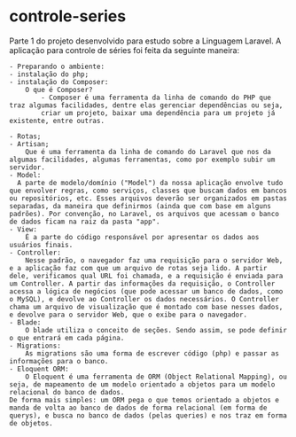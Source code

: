 # controle-series
Parte 1 do projeto desenvolvido para estudo sobre a Linguagem Laravel.
A aplicação para controle de séries foi feita da seguinte maneira:

    - Preparando o ambiente:
    - instalação do php;
    - instalação do Composer:
        O que é Composer?
            - Composer é uma ferramenta da linha de comando do PHP que traz algumas facilidades, dentre elas gerenciar dependências ou seja,
            criar um projeto, baixar uma dependência para um projeto já existente, entre outras.
    
    - Rotas;
    - Artisan; 
        Que é uma ferramenta da linha de comando do Laravel que nos da algumas facilidades, algumas ferramentas, como por exemplo subir um servidor.
    - Model:
      A parte de modelo/domínio ("Model") da nossa aplicação envolve tudo que envolver regras, como serviços, classes que buscam dados em bancos ou repositórios, etc. Esses arquivos deverão ser organizados em pastas separadas, da maneira que definirmos (ainda que com base em alguns padrões). Por convenção, no Laravel, os arquivos que acessam o banco de dados ficam na raiz da pasta "app".
    - View:
        É a parte do código responsável por apresentar os dados aos usuários finais.
    - Controller:
        Nesse padrão, o navegador faz uma requisição para o servidor Web, e a aplicação faz com que um arquivo de rotas seja lido. A partir dele, verificamos qual URL foi chamada, e a requisição é enviada para um Controller. A partir das informações da requisição, o Controller acessa a lógica de negócios (que pode acessar um banco de dados, como o MySQL), e devolve ao Controller os dados necessários. O Controller chama um arquivo de visualização que é montado com base nesses dados, e devolve para o servidor Web, que o exibe para o navegador.
    - Blade: 
        O blade utiliza o conceito de seções. Sendo assim, se pode definir o que entrará em cada página.
    - Migrations:
        As migrations são uma forma de escrever código (php) e passar as informações para o banco.
    - Eloquent ORM: 
        O Eloquent é uma ferramenta de ORM (Object Relational Mapping), ou seja, de mapeamento de um modelo orientado a objetos para um modelo relacional do banco de dados.
    De forma mais simples: um ORM pega o que temos orientado a objetos e manda de volta ao banco de dados de forma relacional (em forma de querys), e busca no banco de dados (pelas queries) e nos traz em forma de objetos.

